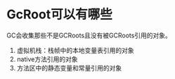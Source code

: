 # GcRoot可以有哪些

GC会收集那些不是GCRoots且没有被GCRoots引用的对象。

1. 虚拟机栈：栈帧中的本地变量表引用的对象
2. native方法引用的对象
3. 方法区中的静态变量和常量引用的对象

